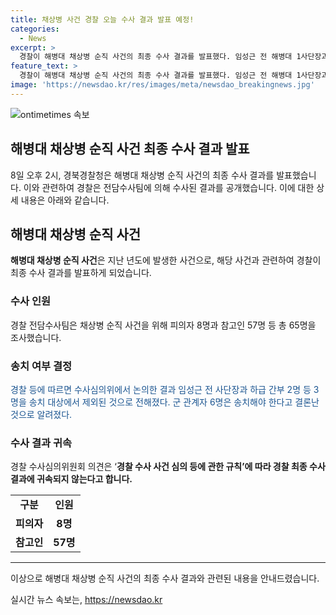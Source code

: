 ```yaml
---
title: 채상병 사건 경찰 오늘 수사 결과 발표 예정!
categories:
  - News
excerpt: >
  경찰이 해병대 채상병 순직 사건의 최종 수사 결과를 발표했다. 임성근 전 해병대 1사단장과 다른 관계자들이 조사를 받았으나 3명을 제외한 나머지 6명이 송치 대상으로 결정되었다. 이에 대한 경찰의 최종 수사 결과가 언론 브리핑을 통해 공개되었다. (150자)
feature_text: >
  경찰이 해병대 채상병 순직 사건의 최종 수사 결과를 발표했다. 임성근 전 해병대 1사단장과 다른 관계자들이 조사를 받았으나 3명을 제외한 나머지 6명이 송치 대상으로 결정되었다. 이에 대한 경찰의 최종 수사 결과가 언론 브리핑을 통해 공개되었다. (150자)
image: 'https://newsdao.kr/res/images/meta/newsdao_breakingnews.jpg'
---
```


<p><img src="https://newsdao.kr/res/images/meta/newsdao_breakingnews.jpg" alt="ontimetimes 속보" /></p>

<h2>해병대 채상병 순직 사건 최종 수사 결과 발표</h2>

<p data-ke-size="size16">8일 오후 2시, 경북경찰청은 해병대 채상병 순직 사건의 최종 수사 결과를 발표했습니다. 이와 관련하여 경찰은 전담수사팀에 의해 수사된 결과를 공개했습니다. 이에 대한 상세 내용은 아래와 같습니다.</p>

<h2 data-ke-size="size26">해병대 채상병 순직 사건</h2>

<p><strong>해병대 채상병 순직 사건</strong>은 지난 년도에 발생한 사건으로, 해당 사건과 관련하여 경찰이 최종 수사 결과를 발표하게 되었습니다.</p>

<h3>수사 인원</h3>

<p>경찰 전담수사팀은 채상병 순직 사건을 위해 피의자 8명과 참고인 57명 등 총 65명을 조사했습니다.</p>

<h3>송치 여부 결정</h3>

<p><span style="color: #1a5490;">경찰 등에 따르면 수사심의위에서 논의한 결과 임성근 전 사단장과 하급 간부 2명 등 3명을 송치 대상에서 제외된 것으로 전해졌다. 군 관계자 6명은 송치해야 한다고 결론난 것으로 알려졌다.</span></p>

<h3>수사 결과 귀속</h3>

<p>경찰 수사심의위원회 의견은 ‘<b>경찰 수사 사건 심의 등에 관한 규칙’에 따라 경찰 최종 수사 결과에 귀속되지 않는다고 합니다.</b></p>

<table>
  <tr>
    <td style="text-align: center; height: 17px;"><strong>구분</strong></td>
    <td style="text-align: center; height: 17px;"><strong>인원</strong></td>
  </tr>
  <tr>
    <td style="text-align: center; height: 17px;"><b>피의자</b></td>
    <td style="text-align: center; height: 17px;"><b>8명</b></td>
  </tr>
  <tr>
    <td style="text-align: center; height: 17px;"><b>참고인</b></td>
    <td style="text-align: center; height: 17px;"><b>57명</b></td>
  </tr>
</table>

<hr>

<p data-ke-size="size16">이상으로 해병대 채상병 순직 사건의 최종 수사 결과와 관련된 내용을 안내드렸습니다.</p>
실시간 뉴스 속보는, <a href="https://newsdao.kr" rel="dofollow">https://newsdao.kr</a>


